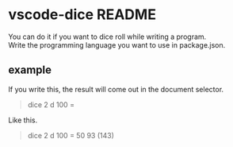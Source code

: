 # vscode-dice README
You can do it if you want to dice roll while writing a program.  
Write the programming language you want to use in package.json.  
  
## example
If you write this, the result will come out in the document selector.  
> dice 2 d 100 =

Like this.
> dice 2 d 100 = 50 93 (143)
